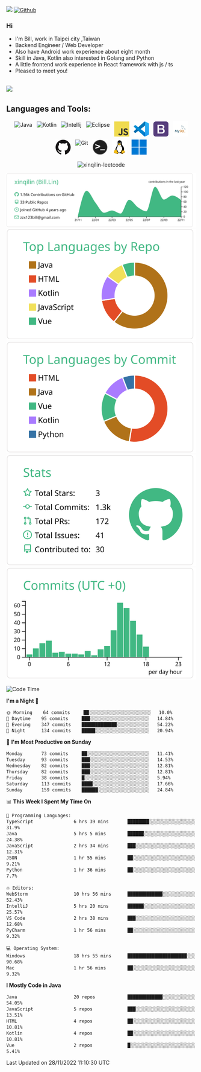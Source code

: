  
![](https://visitor-badge.laobi.icu/badge?page_id=xinqilin.xinqilin)
[![Github](https://img.shields.io/github/followers/xinqilin?label=Follow&style=social)](https://github.com/xinqilin)

### Hi 

- I'm Bill, work in Taipei city ,Taiwan
- Backend Engineer / Web Developer
- Also have Android work experience about eight month
- Skill in Java, Kotlin also interested in Golang and Python
- A little frontend work experience in React framework with js / ts
- Pleased to meet you!


<br />
<img src="https://github-profile-trophy.vercel.app/?username=xinqilin&column=7&margin-w=15" />

## Languages and Tools:
<p align="center">
<img src="https://raw.githubusercontent.com/jmnote/z-icons/master/svg/java.svg" alt="Java" height="40" style="vertical-align:top; margin:4px">
<img src="https://img.icons8.com/color/48/000000/kotlin.png"/  alt="Kotlin" height="40" style="vertical-align:top; margin:4px">
<img src="https://img.icons8.com/color/48/000000/intellij-idea.png" alt="Intellij" height="40" style="vertical-align:top; margin:4px"/>
<img src="https://img.icons8.com/ios-filled/50/000000/java-eclipse.png" alt="Eclipse" height="40" style="vertical-align:top; margin:4px"/>

<img src="https://raw.githubusercontent.com/github/explore/80688e429a7d4ef2fca1e82350fe8e3517d3494d/topics/javascript/javascript.png" alt="Javascript" height="40" style="vertical-align:top; margin:4px">
<img src="https://raw.githubusercontent.com/github/explore/80688e429a7d4ef2fca1e82350fe8e3517d3494d/topics/visual-studio-code/visual-studio-code.png" alt="VS Code" height="40" style="vertical-align:top; margin:4px">
<img src="https://raw.githubusercontent.com/github/explore/80688e429a7d4ef2fca1e82350fe8e3517d3494d/topics/bootstrap/bootstrap.png" alt="Bootstrap" height="40" style="vertical-align:top; margin:4px">
<img src="https://raw.githubusercontent.com/github/explore/80688e429a7d4ef2fca1e82350fe8e3517d3494d/topics/mysql/mysql.png" alt="MySQL" height="40" style="vertical-align:top; margin:4px">
<img src="https://raw.githubusercontent.com/github/explore/78df643247d429f6cc873026c0622819ad797942/topics/github/github.png" alt="Github" height="40" style="vertical-align:top; margin:4px">

<img src="https://raw.githubusercontent.com/jmnote/z-icons/master/svg/git.svg" alt="Git" height="40" style="vertical-align:top; margin:4px">
<img src="https://raw.githubusercontent.com/github/explore/80688e429a7d4ef2fca1e82350fe8e3517d3494d/topics/terminal/terminal.png" alt="Terminal" height="40" style="vertical-align:top; margin:4px">
<img src="https://raw.githubusercontent.com/github/explore/80688e429a7d4ef2fca1e82350fe8e3517d3494d/topics/linux/linux.png" alt="Linux" height="40" style="vertical-align:top; margin:4px" alt="Windows" height="40" style="vertical-align:top; margin:4px">
<img src="https://raw.githubusercontent.com/github/explore/80688e429a7d4ef2fca1e82350fe8e3517d3494d/topics/windows/windows.png" alt="Windows" height="40" style="vertical-align:top; margin:4px">

</p>

<p align="center"><img  src="https://leetcode.card.workers.dev/?username=xinqilin&theme=auto" alt="xinqilin-leetcode" /></p>

<!-- <div width="100%">   
 <a href="https://readme-stats-cfgj2cxdy.vercel.app/api?username=xinqilin&count_private=true&show_icons=true&theme=algolia">
   <img  align="left" src="https://github-readme-stats.vercel.app/api?username=xinqilin&show_icons=true&theme=algolia&card_width=4" width="400"/>
 </a>
 <a href="https://readme-stats-cfgj2cxdy.vercel.app/api/top-langs/?username=xinqilin&hide=php,html,css&theme=algolia">
  <img  align="right" src="https://github-readme-stats.vercel.app/api/top-langs/?username=xinqilin&hide=html,css&theme=algolia&langs_count=10&layout=compact" />
 </a>
</div> -->

<div align="center">

[![](https://raw.githubusercontent.com/xinqilin/xinqilin/master/profile-summary-card-output/vue/0-profile-details.svg)](https://github.com/vn7n24fzkq/github-profile-summary-cards)
[![](https://raw.githubusercontent.com/xinqilin/xinqilin/master/profile-summary-card-output/vue/1-repos-per-language.svg)](https://github.com/vn7n24fzkq/github-profile-summary-cards) [![](https://raw.githubusercontent.com/xinqilin/xinqilin/master/profile-summary-card-output/vue/2-most-commit-language.svg)](https://github.com/vn7n24fzkq/github-profile-summary-cards)
[![](https://raw.githubusercontent.com/xinqilin/xinqilin/master/profile-summary-card-output/vue/3-stats.svg)](https://github.com/vn7n24fzkq/github-profile-summary-cards) [![](https://raw.githubusercontent.com/xinqilin/xinqilin/master/profile-summary-card-output/vue/4-productive-time.svg)](https://github.com/vn7n24fzkq/github-profile-summary-cards)

</div>
 
<!--START_SECTION:waka-->
![Code Time](http://img.shields.io/badge/Code%20Time-983%20hrs%2033%20mins-blue)

**I'm a Night 🦉** 

```text
🌞 Morning    64 commits     ██░░░░░░░░░░░░░░░░░░░░░░░   10.0% 
🌆 Daytime    95 commits     ███░░░░░░░░░░░░░░░░░░░░░░   14.84% 
🌃 Evening    347 commits    █████████████░░░░░░░░░░░░   54.22% 
🌙 Night      134 commits    █████░░░░░░░░░░░░░░░░░░░░   20.94%

```
📅 **I'm Most Productive on Sunday** 

```text
Monday       73 commits     ██░░░░░░░░░░░░░░░░░░░░░░░   11.41% 
Tuesday      93 commits     ███░░░░░░░░░░░░░░░░░░░░░░   14.53% 
Wednesday    82 commits     ███░░░░░░░░░░░░░░░░░░░░░░   12.81% 
Thursday     82 commits     ███░░░░░░░░░░░░░░░░░░░░░░   12.81% 
Friday       38 commits     █░░░░░░░░░░░░░░░░░░░░░░░░   5.94% 
Saturday     113 commits    ████░░░░░░░░░░░░░░░░░░░░░   17.66% 
Sunday       159 commits    ██████░░░░░░░░░░░░░░░░░░░   24.84%

```


📊 **This Week I Spent My Time On** 

```text
💬 Programming Languages: 
TypeScript               6 hrs 39 mins       ████████░░░░░░░░░░░░░░░░░   31.9% 
Java                     5 hrs 5 mins        ██████░░░░░░░░░░░░░░░░░░░   24.38% 
JavaScript               2 hrs 34 mins       ███░░░░░░░░░░░░░░░░░░░░░░   12.31% 
JSON                     1 hr 55 mins        ██░░░░░░░░░░░░░░░░░░░░░░░   9.21% 
Python                   1 hr 36 mins        ██░░░░░░░░░░░░░░░░░░░░░░░   7.7%

🔥 Editors: 
WebStorm                 10 hrs 56 mins      █████████████░░░░░░░░░░░░   52.43% 
IntelliJ                 5 hrs 20 mins       ██████░░░░░░░░░░░░░░░░░░░   25.57% 
VS Code                  2 hrs 38 mins       ███░░░░░░░░░░░░░░░░░░░░░░   12.68% 
PyCharm                  1 hr 56 mins        ██░░░░░░░░░░░░░░░░░░░░░░░   9.32%

💻 Operating System: 
Windows                  18 hrs 55 mins      ██████████████████████░░░   90.68% 
Mac                      1 hr 56 mins        ██░░░░░░░░░░░░░░░░░░░░░░░   9.32%

```

**I Mostly Code in Java** 

```text
Java                     20 repos            █████████████░░░░░░░░░░░░   54.05% 
JavaScript               5 repos             ███░░░░░░░░░░░░░░░░░░░░░░   13.51% 
HTML                     4 repos             ██░░░░░░░░░░░░░░░░░░░░░░░   10.81% 
Kotlin                   4 repos             ██░░░░░░░░░░░░░░░░░░░░░░░   10.81% 
Vue                      2 repos             █░░░░░░░░░░░░░░░░░░░░░░░░   5.41%

```



 Last Updated on 28/11/2022 11:10:30 UTC
<!--END_SECTION:waka-->
 
 
<!-- <img src="https://wakatime.com/share/@abb22933-8532-4f24-8a13-e9e97bfee0f0/e937d23b-e152-4ff2-8509-e5b981912493.svg"  alt="Coding Chart" style="border-radius: 10px;border: solid 10px;" /> -->


